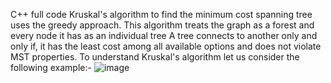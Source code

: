 C++ full code
Kruskal's algorithm to find the minimum cost spanning tree uses the greedy approach. 
This algorithm treats the graph as a forest and every node it has as an individual tree
A tree connects to another only and only if, it has the least cost among all available options  and does not violate MST properties.
To understand Kruskal's algorithm let us consider the following example:-
![image](https://user-images.githubusercontent.com/72346754/120691226-cce29400-c4c3-11eb-857d-96993aadc700.png)
